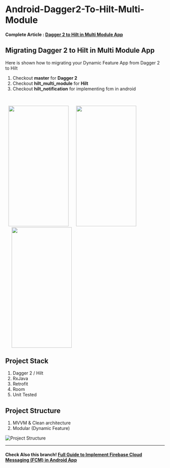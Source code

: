 # Android-Dagger2-To-Hilt-Multi-Module

#### Complete Article : [Dagger 2 to Hilt in Multi Module App](https://www.katilijiwo.com/dagger-2-to-hilt-in-multi-module-app/)

## Migrating Dagger 2 to Hilt in Multi Module App

Here is shown how to migrating your Dynamic Feature App from Dagger 2 to Hilt

1. Checkout **master** for **Dagger 2**
2. Checkout **hilt_multi_module** for **Hilt**
3. Checkout **hilt_notification** for implementing fcm in android

<br>

<img src="https://firebasestorage.googleapis.com/v0/b/personalwebsite-cbad4.appspot.com/o/Dagger%202%20to%20Hilt%20In%20Multi%20Module%20App%2Fimgimgblack.png?alt=media&token=025f3af7-20d9-4025-9c71-9be14ad98ff5" width="190" height="380" style="margin-left:10px"/>   <img src="https://firebasestorage.googleapis.com/v0/b/movie-app-e25f5.appspot.com/o/bf.jpg?alt=media&token=44910d0a-c473-4968-951a-2b300e4153e1" width="190" height="380" style="margin-left:20px"/>    <img src="https://firebasestorage.googleapis.com/v0/b/personalwebsite-cbad4.appspot.com/o/Dagger%202%20to%20Hilt%20In%20Multi%20Module%20App%2Fimgimgwhite.png?alt=media&token=9a3aabb6-d9d7-417b-afec-0227519e254b" width="190" height="380" style="margin-left:20px"/> 

## Project Stack
1. Dagger 2 / Hilt
2. RxJava
3. Retrofit
4. Room
5. Unit Tested

## Project Structure
1. MVVM & Clean architecture 
2. Modular (Dynamic Feature)

![Project Structure](https://firebasestorage.googleapis.com/v0/b/personalwebsite-cbad4.appspot.com/o/Dagger%202%20to%20Hilt%20In%20Multi%20Module%20App%2Fmovieapp%20(1).jpg?alt=media&token=b772f3eb-8ca4-4624-ac40-806eb3a7374d)

---

#### Check Also this branch! [Full Guide to Implement Firebase Cloud Messaging (FCM) in Android App](https://github.com/jiwomdf/Android-Dagger2-To-Hilt-Dynamic-Feature-Modules/tree/hilt_notification)
